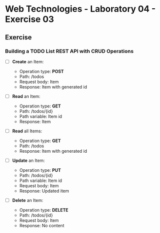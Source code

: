 # Web Technologies - Laboratory 04 - Exercise 03

## Exercise

### Building a TODO List REST API with CRUD Operations

- [ ] **Create** an Item:
    - Operation type: **POST**
    - Path: /todos
    - Request body: Item
    - Response: Item with generated id

- [ ] **Read** an Item:
    - Operation type: **GET**
    - Path: /todos/{id}
    - Path variable: Item id
    - Response: Item

- [ ] **Read** all Items:
    - Operation type: **GET**
    - Path: /todos
    - Response: Item with generated id

- [ ] **Update** an Item:
    - Operation type: **PUT**
    - Path: /todos/{id}
    - Path variable: Item id
    - Request body: Item
    - Response: Updated item

- [ ] **Delete** an Item:
    - Operation type: **DELETE**
    - Path: /todos/{id}
    - Request body: Item
    - Response: No content
